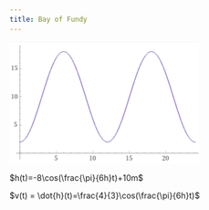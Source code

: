 ```yaml
---
title: Bay of Fundy
---
```


![Wasserstand](img/2020-10-06_08-29-50.png)

$h(t)=-8\cos(\frac{\pi}{6h}t)+10m$

$v(t) = \dot{h}(t)=\frac{4}{3}\cos(\frac{\pi}{6h}t)$
